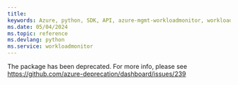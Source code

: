 ```yaml
---
title: 
keywords: Azure, python, SDK, API, azure-mgmt-workloadmonitor, workloadmonitor
ms.date: 05/04/2024
ms.topic: reference
ms.devlang: python
ms.service: workloadmonitor
---
```

The package has been deprecated. For more info, please see https://github.com/azure-deprecation/dashboard/issues/239

